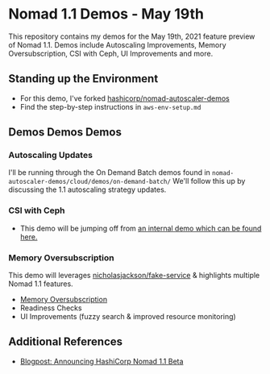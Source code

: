 # Nomad 1.1 Demos - May 19th
This repository contains my demos for the May 19th, 2021 feature preview of Nomad 1.1. Demos include Autoscaling Improvements, Memory Oversubscription, CSI with Ceph, UI Improvements and more. 

## Standing up the Environment
* For this demo, I've forked [hashicorp/nomad-autoscaler-demos](https://github.com/hashicorp/nomad-autoscaler-demos)
* Find the step-by-step instructions in `aws-env-setup.md`

## Demos Demos Demos 
### Autoscaling Updates
I'll be running through the On Demand Batch demos found in `nomad-autoscaler-demos/cloud/demos/on-demand-batch/`
We'll follow this up by discussing the 1.1 autoscaling strategy updates. 

### CSI with Ceph
* This demo will be jumping off from [an internal demo which can be found here.](https://github.com/hashicorp/nomad/tree/main/demo/csi/ceph-csi-plugin)

### Memory Oversubscription
This demo will leverages [nicholasjackson/fake-service](https://github.com/nicholasjackson/fake-service) & highlights multiple Nomad 1.1 features.
* [Memory Oversubscription](https://github.com/hashicorp/team-nomad/tree/main/enablement/memory-oversubscription)
* Readiness Checks 
* UI Improvements (fuzzy search & improved resource monitoring)


## Additional References
* [Blogpost: Announcing HashiCorp Nomad 1.1 Beta](https://www.hashicorp.com/blog/announcing-hashicorp-nomad-1-1-beta)
